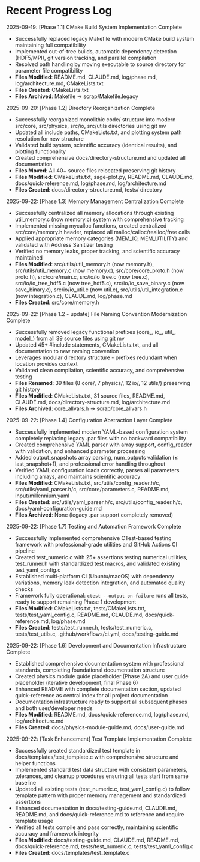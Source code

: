<!-- Purpose: Record completed milestones -->
<!-- Update Rules: 
- Append new entries to the EOF (use `cat << EOF >> ...etc`)!
- 100-word limit per entry! 
- Include:
  • Today's date and phase identifier
  • Milestone summary
  • List of new, modified and deleted files (exclude log files)
-->

# Recent Progress Log

2025-09-19: [Phase 1.1] CMake Build System Implementation Complete
- Successfully replaced legacy Makefile with modern CMake build system maintaining full compatibility
- Implemented out-of-tree builds, automatic dependency detection (HDF5/MPI), git version tracking, and parallel compilation
- Resolved path handling by moving executable to source directory for parameter file compatibility
- **Files Modified**: README.md, CLAUDE.md, log/phase.md, log/architecture.md, CMakeLists.txt
- **Files Created**: CMakeLists.txt
- **Files Archived**: Makefile → scrap/Makefile.legacy

2025-09-20: [Phase 1.2] Directory Reorganization Complete
- Successfully reorganized monolithic code/ structure into modern src/core, src/physics, src/io, src/utils directories using git mv
- Updated all include paths, CMakeLists.txt, and plotting system path resolution for new structure  
- Validated build system, scientific accuracy (identical results), and plotting functionality
- Created comprehensive docs/directory-structure.md and updated all documentation
- **Files Moved**: All 40+ source files relocated preserving git history
- **Files Modified**: CMakeLists.txt, sage-plot.py, README.md, CLAUDE.md, docs/quick-reference.md, log/phase.md, log/architecture.md
- **Files Created**: docs/directory-structure.md, tests/ directory

2025-09-22: [Phase 1.3] Memory Management Centralization Complete
- Successfully centralized all memory allocations through existing util_memory.c (now memory.c) system with comprehensive tracking
- Implemented missing mycalloc functions, created centralized src/core/memory.h header, replaced all malloc/calloc/realloc/free calls
- Applied appropriate memory categories (MEM_IO, MEM_UTILITY) and validated with Address Sanitizer testing
- Verified no memory leaks, proper tracking, and scientific accuracy maintained
- **Files Modified**: src/utils/util_memory.h (now memory.h), src/utils/util_memory.c (now memory.c), src/core/core_proto.h (now proto.h), src/core/main.c, src/io/io_tree.c (now tree.c), src/io/io_tree_hdf5.c (now tree_hdf5.c), src/io/io_save_binary.c (now save_binary.c), src/io/io_util.c (now util.c), src/utils/util_integration.c (now integration.c), CLAUDE.md, log/phase.md
- **Files Created**: src/core/memory.h

2025-09-22: [Phase 1.2 - update] File Naming Convention Modernization Complete
- Successfully removed legacy functional prefixes (core_, io_, util_, model_) from all 39 source files using git mv
- Updated 45+ #include statements, CMakeLists.txt, and all documentation to new naming convention
- Leverages modular directory structure - prefixes redundant when location provides context
- Validated clean compilation, scientific accuracy, and comprehensive testing
- **Files Renamed**: 39 files (8 core/, 7 physics/, 12 io/, 12 utils/) preserving git history
- **Files Modified**: CMakeLists.txt, 31 source files, README.md, CLAUDE.md, docs/directory-structure.md, log/architecture.md
- **Files Archived**: core_allvars.h → scrap/core_allvars.h

2025-09-22: [Phase 1.4] Configuration Abstraction Layer Complete
- Successfully implemented modern YAML-based configuration system completely replacing legacy .par files with no backward compatibility
- Created comprehensive YAML parser with array support, config_reader with validation, and enhanced parameter processing
- Added output_snapshots array parsing, num_outputs validation (≤ last_snapshot+1), and professional error handling throughout
- Verified YAML configuration loads correctly, parses all parameters including arrays, and maintains scientific accuracy
- **Files Modified**: CMakeLists.txt, src/utils/config_reader.h/c, src/utils/yaml_parser.h/c, src/core/parameters.c, README.md, input/millennium.yaml
- **Files Created**: src/utils/yaml_parser.h/c, src/utils/config_reader.h/c, docs/yaml-configuration-guide.md
- **Files Archived**: None (legacy .par support completely removed)

2025-09-22: [Phase 1.7] Testing and Automation Framework Complete
- Successfully implemented comprehensive CTest-based testing framework with professional-grade utilities and GitHub Actions CI pipeline
- Created test_numeric.c with 25+ assertions testing numerical utilities, test_runner.h with standardized test macros, and validated existing test_yaml_config.c
- Established multi-platform CI (Ubuntu/macOS) with dependency variations, memory leak detection integration, and automated quality checks
- Framework fully operational: `ctest --output-on-failure` runs all tests, ready to support remaining Phase 1 development
- **Files Modified**: CMakeLists.txt, tests/CMakeLists.txt, tests/test_yaml_config.c, README.md, CLAUDE.md, docs/quick-reference.md, log/phase.md
- **Files Created**: tests/test_runner.h, tests/test_numeric.c, tests/test_utils.c, .github/workflows/ci.yml, docs/testing-guide.md

2025-09-22: [Phase 1.6] Development and Documentation Infrastructure Complete
- Established comprehensive documentation system with professional standards, completing foundational documentation structure
- Created physics module guide placeholder (Phase 2A) and user guide placeholder (iterative development, final Phase 6)  
- Enhanced README with complete documentation section, updated quick-reference as central index for all project documentation
- Documentation infrastructure ready to support all subsequent phases and both user/developer needs
- **Files Modified**: README.md, docs/quick-reference.md, log/phase.md, log/architecture.md
- **Files Created**: docs/physics-module-guide.md, docs/user-guide.md


2025-09-22: [Task Enhancement] Test Template Implementation Complete
- Successfully created standardized test template in docs/templates/test_template.c with comprehensive structure and helper functions
- Implemented standard test data structure with consistent parameters, tolerances, and cleanup procedures ensuring all tests start from same baseline
- Updated all existing tests (test_numeric.c, test_yaml_config.c) to follow template pattern with proper memory management and standardized assertions
- Enhanced documentation in docs/testing-guide.md, CLAUDE.md, README.md, and docs/quick-reference.md to reference and require template usage
- Verified all tests compile and pass correctly, maintaining scientific accuracy and framework integrity
- **Files Modified**: docs/testing-guide.md, CLAUDE.md, README.md, docs/quick-reference.md, tests/test_numeric.c, tests/test_yaml_config.c
- **Files Created**: docs/templates/test_template.c

